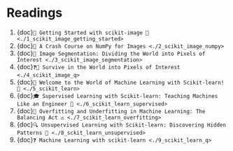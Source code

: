 # Readings
1. {doc}`🚀 Getting Started with scikit-image 🌟 <./1_scikit_image_getting_started>`
2. {doc}`🚀 A Crash Course on NumPy for Images <./2_scikit_image_numpy>`
3. {doc}`🧩 Image Segmentation: Dividing the World into Pixels of Interest <./3_scikit_image_segmentation>`
4. {doc}`❓🧩 Survive in the World into Pixels of Interest <./4_scikit_image_q>`
5. {doc}`🤖 Welcome to the World of Machine Learning with Scikit-learn! 🎉 <./5_scikit_learn>`
6. {doc}`🎓 Supervised Learning with Scikit-learn: Teaching Machines Like an Engineer 🚀 <./6_scikit_learn_supervised>`
7. {doc}`🎯 Overfitting and Underfitting in Machine Learning: The Balancing Act ⚖️ <./7_scikit_learn_overfitting>`
8. {doc}`🔍 Unsupervised Learning with Scikit-learn: Discovering Hidden Patterns 🎲 <./8_sckit_learn_unsupervised>`
9. {doc}`❓ Machine Learning with scikit-learn <./9_scikit_learn_q>`